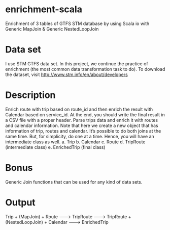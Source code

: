 # enrichment-scala
Enrichment of 3 tables of GTFS STM database by using Scala io with Generic MapJoin &amp; Generic NestedLoopJoin

# Data set
I use STM GTFS data set. In this project, we continue the practice of enrichment (the most common data transformation task to do). To download the dataset, visit http://www.stm.info/en/about/developers

# Description
Enrich route with trip based on route_id and then enrich the result with Calendar based on service_id. At the end, you should write the final result in a CSV file with a proper header.
Parse trips data and enrich it with routes and calendar information. Note that here we create a new object that has information of trip, routes and calendar. It’s possible to do both joins at the same time. But, for simplicity, do one at a time. Hence, you will have an intermediate class as well.
a.	Trip
b.	Calendar
c.	Route
d.	TripRoute (intermediate class)
e.	EnrichedTrip (final class)

# Bonus
Generic Join functions that can be used for any kind of data sets.

# Output 
Trip + (MapJoin) + Route ---> TripRoute ---> TripRoute + (NestedLoopJoin) + Calendar ---> EnrichedTrip
